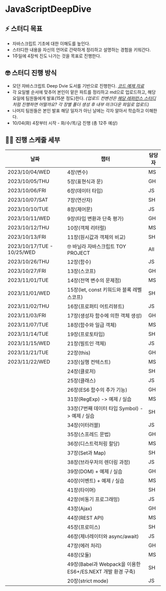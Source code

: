 # JavaScriptDeepDive

## ⚡️ 스터디 목표

- 자바스크립트 기초에 대한 이해도를 높인다.
- 스터디한 내용을 자신의 언어로 간략하게 정리하고 설명하는 경험을 키워간다.
- 1주일에 4장씩 진도 나가는 것을 목표로 진행한다.

## 🤓 스터디 진행 방식

- 모던 자바스크립트 Deep Dvie 도서를 기반으로 진행한다.
  _[코드 예제 자료](https://github.com/wikibook/mjs)_
- 각 요일별 순서에 맞추어 본인이 맡은 파트를 정리하고 md으로 업로드하고, 해당 요일에 팀원들에게 발표(15분 정도)한다.
  _(업로드 컨벤션은 [해당 레퍼런스 스터디](https://github.com/suu3/js_deepdive_study/tree/main/05.%ED%91%9C%ED%98%84%EC%8B%9D%EA%B3%BC%20%EB%AC%B8) 처럼 진행하면 어떨까요? 각 장별 폴더 생성 후 내부 마크다운 파일로 업로드)_
- 나머지 팀원들은 본인 발표 해당 일자가 아닌 날에는 각자 알아서 학습하고 이해한다.
- 10/04(화) 4장부터 시작 - 화/수/목/금 진행 (총 12주 예상)

## 🧑‍💻 진행 스케줄 세부

| 날짜                       | 챕터                                                       | 담당자 |
| -------------------------- | ---------------------------------------------------------- | ------ |
| 2023/10/04/WED             | 4장(변수)                                                  | MS     |
| 2023/10/05/THU             | 5장(표현식과 문)                                           | GH     |
| 2023/10/06/FRI             | 6장(데이터 타입)                                           | JS     |
| 2023/10/07/SAT             | 7장(연산자)                                                | SH     |
| 2023/10/10/TUE             | 8장(제어문)                                                | JS     |
| 2023/10/11/WED             | 9장(타입 변환과 단축 평가)                                 | GH     |
| 2023/10/12/THU             | 10장(객체 리터럴)                                          | MS     |
| 2023/10/13/FRI             | 11장(원시값과 객체의 비교)                                 | SH     |
| 2023/10/17/TUE - 10/25/WED | 🤓 바닐라 자바스크립트 TOY PROJECT                         | All    |
| 2023/10/26/THU             | 12장(함수)                                                 | JS     |
| 2023/10/27/FRI             | 13장(스코프)                                               | GH     |
| 2023/11/01/TUE             | 14장(전역 변수의 문제점)                                   | MS     |
| 2023/11/01/WED             | 15장(let, const 키워드와 블록 레벨 스코프)                 | SH     |
| 2023/11/02/THU             | 16장(프로퍼티 어트리뷰트)                                  | JS     |
| 2023/11/03/FRI             | 17장(생성자 함수에 의한 객체 생성)                         | GH     |
| 2023/11/07/TUE             | 18장(함수와 일급 객체)                                     | MS     |
| 2023/11/14/TUE             | 19장(프로토타입)                                           | SH     |
| 2023/11/15/WED             | 21장(빌트인 객체)                                          | JS     |
| 2023/11/21/TUE             | 22장(this)                                                 | GH     |
| 2023/11/22/WED             | 23장(실행 컨텍스트)                                        | MS     |
|                            | 24장(클로저)                                               | SH     |
|                            | 25장(클래스)                                               | JS     |
|                            | 26장(ES6 함수의 추가 기능)                                 | GH     |
|                            | 31장(RegExp) -> 예제 / 실습                                | MS     |
|                            | 33장(7번째 데이터 타입 Symbol) -> 예제 / 실습              | SH     |
|                            | 34장(이터러블)                                             | JS     |
|                            | 35장(스프레드 문법)                                        | GH     |
|                            | 36장(디스트럭처링 할당)                                    | MS     |
|                            | 37장(Set과 Map)                                            | SH     |
|                            | 38장(브라우저의 렌더링 과정)                               | JS     |
|                            | 39장(DOM) + 예제 / 실습                                    | GH     |
|                            | 40장(이벤트) + 예제 / 실습                                 | MS     |
|                            | 41장(타이머)                                               | SH     |
|                            | 42장(비동기 프로그래밍)                                    | JS     |
|                            | 43장(Ajax)                                                 | GH     |
|                            | 44장(REST API)                                             | MS     |
|                            | 45장(프로미스)                                             | SH     |
|                            | 46장(제너레이터와 async/await)                             | JS     |
|                            | 47장(에러 처리)                                            | GH     |
|                            | 48장(모듈)                                                 | MS     |
|                            | 49장(Babel과 Webpack을 이용한 ES6+/ES.NEXT 개발 환경 구축) | SH     |
|                            | 20장(strict mode)                                          | JS     |
